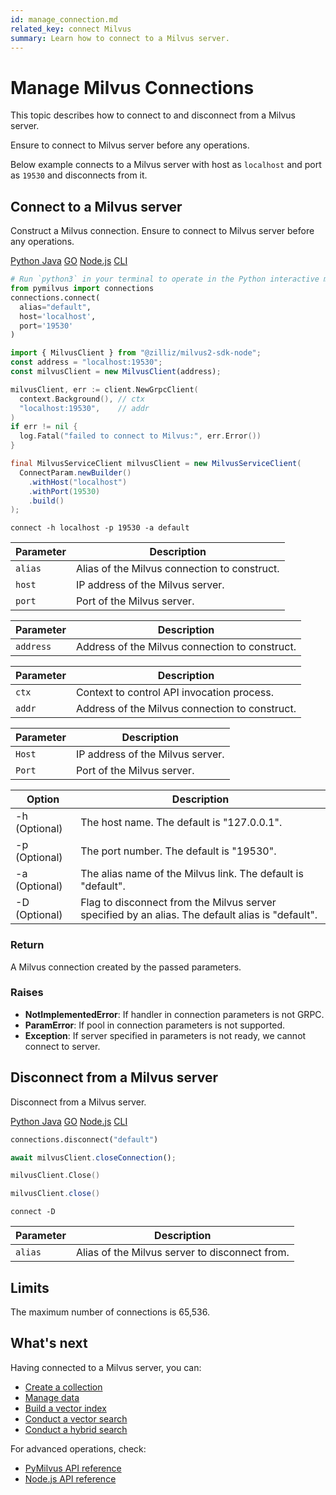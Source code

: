 ```yaml
---
id: manage_connection.md
related_key: connect Milvus
summary: Learn how to connect to a Milvus server.
---
```


# Manage Milvus Connections

This topic describes how to connect to and disconnect from a Milvus server.

<div class="alert note">
  Ensure to connect to Milvus server before any operations.
</div>

Below example connects to a Milvus server with host as `localhost` and port as `19530` and disconnects from it.


## Connect to a Milvus server

Construct a Milvus connection. Ensure to connect to Milvus server before any operations.

<div class="multipleCode">
  <a href="?python">Python </a>
  <a href="?java">Java</a>
  <a href="?go">GO</a>
  <a href="?javascript">Node.js</a>
  <a href="?shell">CLI</a>
</div>


```python
# Run `python3` in your terminal to operate in the Python interactive mode.
from pymilvus import connections
connections.connect(
  alias="default", 
  host='localhost', 
  port='19530'
)
```

```javascript
import { MilvusClient } from "@zilliz/milvus2-sdk-node";
const address = "localhost:19530";
const milvusClient = new MilvusClient(address);
```

```go
milvusClient, err := client.NewGrpcClient(
  context.Background(), // ctx
  "localhost:19530",    // addr
)
if err != nil {
  log.Fatal("failed to connect to Milvus:", err.Error())
}
```

```java
final MilvusServiceClient milvusClient = new MilvusServiceClient(
  ConnectParam.newBuilder()
    .withHost("localhost")
    .withPort(19530)
    .build()
);
```

```shell
connect -h localhost -p 19530 -a default
```


<table class="language-python">
	<thead>
	<tr>
		<th>Parameter</th>
		<th>Description</th>
	</tr>
	</thead>
	<tbody>
	<tr>
		<td><code>alias</code></td>
		<td>Alias of the Milvus connection to construct.</td>
	</tr>
	<tr>
		<td><code>host</code></td>
		<td>IP address of the Milvus server.</td>
	</tr>
	<tr>
		<td><code>port</code></td>
		<td>Port of the Milvus server.</td>
	</tr>
	</tbody>
</table>

<table class="language-javascript">
	<thead>
		<tr>
			<th>Parameter</th>
			<th>Description</th>
		</tr>
	</thead>
	<tbody>
    	<tr>
	    	<td><code>address</code></td>
			<td>Address of the Milvus connection to construct.</td>
		</tr>
	</tbody>
</table>

<table class="language-go">
	<thead>
		<tr>
			<th>Parameter</th>
			<th>Description</th>
		</tr>
	</thead>
	<tbody>
    	<tr>
	    	<td><code>ctx</code></td>
			<td>Context to control API invocation process.</td>
		</tr>
		<tr>
	    	<td><code>addr</code></td>
			<td>Address of the Milvus connection to construct.</td>
		</tr>
	</tbody>
</table>

<table class="language-java">
	<thead>
	<tr>
		<th>Parameter</th>
		<th>Description</th>
	</tr>
	</thead>
	<tbody>
	<tr>
		<td><code>Host</code></td>
		<td>IP address of the Milvus server.</td>
	</tr>
	<tr>
		<td><code>Port</code></td>
		<td>Port of the Milvus server.</td>
	</tr>
	</tbody>
</table>

<table class="language-shell">
    <thead>
        <tr>
            <th>Option</th>
            <th>Description</th>
        </tr>
    </thead>
    <tbody>
        <tr>
            <td>-h (Optional)</td>
            <td>The host name. The default is "127.0.0.1".</td>
        </tr>
        <tr>
            <td>-p (Optional)</td>
            <td>The port number. The default is "19530".</td>
        </tr>
        <tr>
            <td>-a (Optional)</td>
            <td>The alias name of the Milvus link. The default is "default".</td>
        </tr>
        <tr>
            <td>-D (Optional)</td>
            <td>Flag to disconnect from the Milvus server specified by an alias. The default alias is "default".</td>
        </tr>
    </tbody>
</table>

<div class="language-python">

### Return

A Milvus connection created by the passed parameters.

### Raises

<ul>
  <li><b>NotImplementedError</b>: If handler in connection parameters is not GRPC.</li>
  <li><b>ParamError</b>: If pool in connection parameters is not supported.</li>
  <li><b>Exception</b>: If server specified in parameters is not ready, we cannot connect to server.</li>
</ul>  

</div>


## Disconnect from a Milvus server

Disconnect from a Milvus server.

<div class="multipleCode">
  <a href="?python">Python </a>
  <a href="?java">Java</a>
  <a href="?go">GO</a>
  <a href="?javascript">Node.js</a>
  <a href="?shell">CLI</a>
</div>


```python
connections.disconnect("default")
```


```javascript
await milvusClient.closeConnection();
```

```go
milvusClient.Close()
```

```java
milvusClient.close()
```

```shell
connect -D
```

<table class="language-python">
	<thead>
	<tr>
		<th>Parameter</th>
		<th>Description</th>
	</tr>
	</thead>
	<tbody>
	<tr>
		<td><code>alias</code></td>
		<td>Alias of the Milvus server to disconnect from.</td>
	</tr>
	</tbody>
</table>

## Limits

The maximum number of connections is 65,536.

## What's next

Having connected to a Milvus server, you can:

- [Create a collection](create_collection.md)
- [Manage data](insert_data.md)
- [Build a vector index](build_index.md)
- [Conduct a vector search](search.md)
- [Conduct a hybrid search](hybridsearch.md)

For advanced operations, check:

- [PyMilvus API reference](/api-reference/pymilvus/v2.0.2/tutorial.html)
- [Node.js API reference](/api-reference/node/v2.0.1/tutorial.html)

